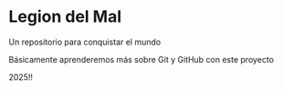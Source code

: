 # Legion del Mal

Un repositorio para conquistar el mundo

Básicamente aprenderemos más sobre Git y GitHub con este proyecto

2025!!
